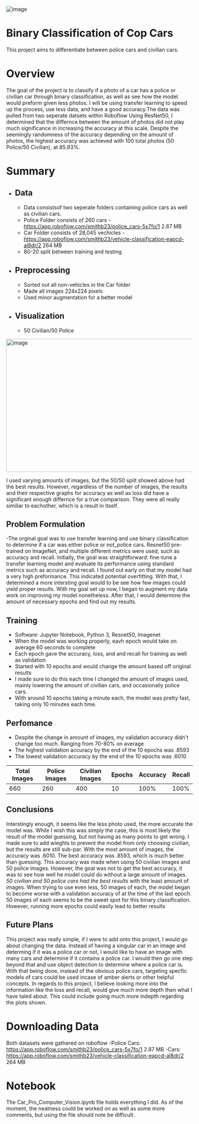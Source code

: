 ![image](https://github.com/user-attachments/assets/362f9f1c-c5f7-4cbc-9416-e2cf087f7cde)
# Binary Classification of Cop Cars
This project aims to differentiate between police cars and civilian cars.

# Overview
The goal of the project is to classify if a photo of a car has a police or civilian car through binary classification, as well as see how the model would preform given less photos. I will be using transfer learning to speed up the process, use less data, and have a good accuracy.The data was pulled from two seperate datsets within Roboflow Using ResNet50, I determined that the differnce between the amount of photos did not play much significance in increasing the accuracy at this scale. Despite the seemingly randomness of the accuracy depending on the amount of photos, the highest accuracy was achieved with 100 total photos (50 Police/50 Civilian), at 85.93%.

# Summary 
- ## Data
    - Data consistsof two seperate folders containing police cars as well as civilian cars.
    - Police Folder consists of 260 cars
          -https://app.roboflow.com/smithb23/police_cars-5x7fo/1   2.87 MB
    - Car Folder consists of 28,045 vechicles
          -https://app.roboflow.com/smithb23/vehicle-classification-eapcd-al8dr/2 264 MB
    - 80-20 split between training and testing
    
- ## Preprocessing
    - Sorted out all non-vehicles in the Car folder
    - Made all images 224x224 pixels
    - Used minor augmentation for a better model
 
- ## Visualization
    - 50 Civilian/50 Police
<img width="850" height="358" alt="image" src="https://github.com/user-attachments/assets/fbc9f807-2ff1-4688-8957-4b809270e180" />

I used varying amounts of images, but the 50/50 split showed above had the best results. However, regardless of the number of images, the results and their respective graphs for accuracy as well as loss did have a significant enough differnce for a true comparison. They were all really similiar to eachother, which is a result in itself.




## Problem Formulation
-The orginal goal was to use transfer learning and use binary classification to determine if a car was either police or       not_police cars. Resnet50 pre-trained on ImageNet, and multiple different metrics were used, such as accuracy and recall. Initially, the goal was straightforward: fine-tune a transfer learning model and evaluate its performance using standard metrics such as accuracy and recall. I found out early on that my model had a very high preformance. This indicated potential overfitting. With that, I determined a more intersting goal would to be see how few images could yield proper results. With my goal set up now, I began to augment my data work on improving my model nonetheless. After that, I would determine the amount of necessary epochs and find out my results.
  
## Training
- Software: Jupyter Notebook, Python 3, Resnet50, Imagenet
- When the model was working properly, eavh epoch would take on average 60 seconds to complete
- Each epoch gave the accuracy, loss, and and recall for training as well as validation
- Started with 10 epochs and would change the amount based off original results
- I made sure to do this each time I changed the amount of images used, mainly lowering the amount of civilian cars, and occasionally police cars.
- With around 10 epochs taking a minute each, the model was pretty fast, taking only 10 minutes each time.

## Perfomance
- Despite the change in amount of images, my validation accuracy didn't change too much. Ranging from 70-80% on average
- The highest validation accuracy by the end of the 10 epochs was .8593
- The lowest validation accuracy by the end of the 10 epochs was .6010

|Total Images|Police Images|Civilian Images|Epochs|Accuracy|Recall|
|---|---|---|---|---|---|
|660|260|400|10|100%|100%|

## Conclusions
Interstingly enough, it seems like the less photo used, the more accurate the model was. While I wish this was simply the case, this is most likely the result of the model guessing, but not having as many points to get wrong. I made sure to add wieghts to prevent the model from only choosing civilian, but the results are still sub-par. With the most amount of images, the accuracy was .6010. The best accuracy was .8593, which is much better than guessing. This accuracy was made when using 50 civilian images and 50 police images. However, the goal was not to get the best accuracy, it was to see how well he model could do without a large amount of images. *50 civilian and 50 police cars had the best results* with the least amount of images. When trying to use even less, 50 images of each, the model began to become worse with a validation accuracy of at the time of the last epoch. 50 images of each seems to be the sweet spot for this binary classification. However, running more epochs could easily lead to better results

## Future Plans
This project was really simple, if I were to add onto this project, I would go about changing the data. Instead of having a singular car in an image and determing if it was a police car or not, I would like to have an image with many cars and determine if it contains a police car. I would then go one step beyond that and use object detection to determine where a police car is. With that being done, instead of the obvious police cars, targeting specfic models of cars could be used incase of amber alerts or other helpful concepts. In regards to this project, l believe looking more into the information like the loss and recall, would give much more depth then what I have taled about. This could include going much more indepth regarding the plots shown.

# Downloading Data
Both datasets were gathered on roboflow
-Police Cars: https://app.roboflow.com/smithb23/police_cars-5x7fo/1   2.87 MB
-Cars: https://app.roboflow.com/smithb23/vehicle-classification-eapcd-al8dr/2 264 MB

# Notebook 
The Car_Pro_Computer_Vision.ipynb file holds everything I did. As of the moment, the neatness could be worked on as well as some more comments, but using the file should note be difficult.
